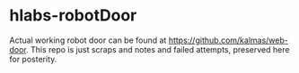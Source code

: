 hlabs-robotDoor
===============

Actual working robot door can be found at https://github.com/kalmas/web-door. This repo is just scraps and notes and failed attempts, preserved here for posterity.
